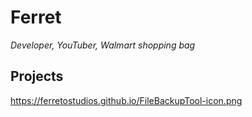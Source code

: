 # Ferret
*Developer, YouTuber, Walmart shopping bag*
## Projects
https://ferretostudios.github.io/FileBackupTool-icon.png
